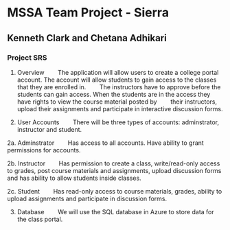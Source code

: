 # MSSA Team Project - Sierra 
## Kenneth Clark and Chetana Adhikari
### Project SRS

1. Overview
&nbsp;&nbsp;&nbsp;&nbsp;&nbsp;&nbsp; The application will allow users to create a college portal account.  The account will allow students to gain access to the classes that they are enrolled in.
&nbsp;&nbsp;&nbsp;&nbsp;&nbsp;&nbsp; The instructors have to approve before the students can gain access.  When the students are in the access they have rights to view the course material posted by
&nbsp;&nbsp;&nbsp;&nbsp;&nbsp;&nbsp; their instructors, upload their assignments and participate in interactive discussion forms.

2. User Accounts
&nbsp;&nbsp;&nbsp;&nbsp;&nbsp;&nbsp; There will be three types of accounts: adminstrator, instructor and student.  

 2a. Adminstrator
&nbsp;&nbsp;&nbsp;&nbsp;&nbsp;&nbsp; Has access to all accounts. Have ability to grant permissions for accounts.

 2b. Instructor
&nbsp;&nbsp;&nbsp;&nbsp;&nbsp;&nbsp; Has permission to create a class, write/read-only access to grades, post course materials and assignments, upload discussion forms and has ability to allow students inside classes.

 2c. Student
&nbsp;&nbsp;&nbsp;&nbsp;&nbsp;&nbsp; Has read-only access to course materials, grades, ability to upload assignments and participate in discussion forms.  
 

3. Database
&nbsp;&nbsp;&nbsp;&nbsp;&nbsp;&nbsp; We will use the SQL database in Azure to store data for the class portal.


